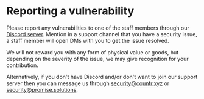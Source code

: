 # Reporting a vulnerability

Please report any vulnerabilities to one of the staff members through our [Discord server](https://promise.solutions/discord). Mention in a support channel that you have a security issue, a staff member will open DMs with you to get the issue resolved.

We will not reward you with any form of physical value or goods, but depending on the severity of the issue, we may give recognition for your contribution.

Alternatively, if you don't have Discord and/or don't want to join our support server then you can message us through [security@countr.xyz](mailto:security@countr.xyz) or [security@promise.solutions](mailto:security@promise.solutions).